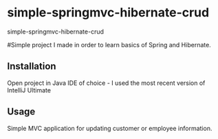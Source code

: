 # simple-springmvc-hibernate-crud
simple-springmvc-hibernate-crud

#Simple project I made in order to learn basics of Spring and Hibernate.


## Installation
Open project in Java IDE of choice - I used the most recent version of IntelliJ Ultimate

## Usage

Simple MVC application for updating customer or employee information.


